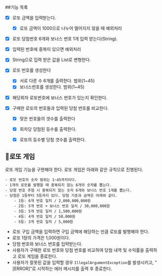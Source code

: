 ##기능 목록
- [x] 로또 금액을 입력받는다.

  - [x] 로또 금액이 1000으로 나누어 떨어지지 않을 때 예외처리

- [x] 로또 당첨번호 6개와 보너스 번호 1개 입력 받는다(String).
- [x] 입력된 번호에 중복이 있으면 예외처리
- [x] String으로 입력 받은 값을 List<Integer>로 변형한다.
- [x] 로또 번호를 생성한다
  - [x] 서로 다른 수 6개를 출력한다. 범위(1~45)
  - [x] 보너스번호를 생성한다. 범위(1~45)
  
- [x] 해당회차 로또번호에 보너스 번호가 있는지 확인한다.
  
- [x] 구매한 로또의 번호들과 입력된 당첨 번호를 비교한다.
  - [x] 맞은 번호들의 갯수를 출력한다
  - [x] 회차당 당첨된 등수를 출력한다.
  - [x] 로또의 등수별 당첨 갯수를 출력한다.


## 🍋로또 게임
로또 게임 기능을 구현해야 한다. 로또 게임은 아래와 같은 규칙으로 진행된다.

```
- 로또 번호의 숫자 범위는 1~45까지이다.
- 1개의 로또를 발행할 때 중복되지 않는 6개의 숫자를 뽑는다.
- 당첨 번호 추첨 시 중복되지 않는 숫자 6개와 보너스 번호 1개를 뽑는다.
- 당첨은 1등부터 5등까지 있다. 당첨 기준과 금액은 아래와 같다.
    - 1등: 6개 번호 일치 / 2,000,000,000원
    - 2등: 5개 번호 + 보너스 번호 일치 / 30,000,000원
    - 3등: 5개 번호 일치 / 1,500,000원
    - 4등: 4개 번호 일치 / 50,000원
    - 5등: 3개 번호 일치 / 5,000원
```

- 로또 구입 금액을 입력하면 구입 금액에 해당하는 만큼 로또를 발행해야 한다.
- 로또 1장의 가격은 1,000원이다.
- 당첨 번호와 보너스 번호를 입력받는다.
- 사용자가 구매한 로또 번호와 당첨 번호를 비교하여 당첨 내역 및 수익률을 출력하고 로또 게임을 종료한다.
- 사용자가 잘못된 값을 입력할 경우 `IllegalArgumentException`를 발생시키고, "[ERROR]"로 시작하는 에러 메시지를 출력 후 종료한다.
